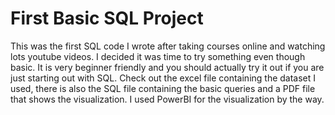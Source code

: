 # First Basic SQL Project
This was the first SQL code I wrote after taking courses online and watching lots youtube videos.
I decided it was time to try something even though basic.
It is very beginner friendly and you should actually try it out if you are just starting out with SQL.
Check out the excel file containing the dataset I used, there is also the SQL file containing the basic queries and a PDF file that shows the visualization.
I used PowerBI for the visualization by the way.

